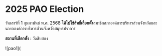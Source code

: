 # 2025 PAO Election 

วันเสาร์ที่ 1 กุมภาพันธ์ พ.ศ. 2568 **ได้ไปใช้สิทธิ์เลือกตั้ง**สมาชิกสภาองค์การบริหารส่วนจังหวัดและนายกองค์การบริหารส่วนจังหวัดสมุทรปราการ

**สถานที่เลือกตั้ง** : วัดสิบสอง

![pao1](
